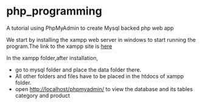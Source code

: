 # php_programming
A tutorial using PhpMyAdmin to create Mysql backed php web app

We start by installing the xampp web server in windows to start running the program.The link to the xampp site is [here](https://www.apachefriends.org/index.html)

In the xampp folder,after installation,
+ go to mysql folder and place the data folder there.
+ All other folders and files have to be placed in the htdocs of xampp folder. 
+ open <http://localhost/phpmyadmin/> to view the database and its tables category and product
